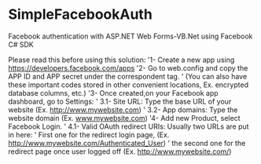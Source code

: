 # SimpleFacebookAuth
Facebook authentication with ASP.NET Web Forms-VB.Net using Facebook C# SDK

Please read this before using this solution:
'1- Create a new app using https://developers.facebook.com/apps
'2- Go to web.config and copy the APP ID and APP secret under the correspondent <appSettings> tag.
'   (You can also have these important codes stored in other convenient locations, Ex. encrypted database columns, etc.)
'3- Once created,on your Facebook app dashboard, go to Settings:
'   3.1- Site URL: Type the base URL of your website (Ex. http://www.mywebsite.com)
'   3.2- App domains: Type the website domain (Ex. www.mywebsite.com)
'4- Add new Product, select Facebook Login.
'   4.1- Valid OAuth redirect URIs: Usually two URLs are put in here: 
'        First one for the redirect login page, (Ex. http://www.mywebsite.com/Authenticated_User)
'        the second one for the redirect page once user logged off (Ex. http://www.mywebsite.com/)
